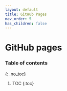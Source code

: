 ```yaml
---
layout: default
title: GitHub Pages
nav_order: 5
has_children: false
---
```


# GitHub pages

### Table of contents
{: .no_toc}

1. TOC
{:toc}

